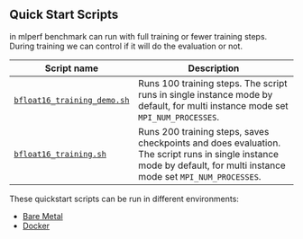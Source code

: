 <!--- 40. Quick Start Scripts -->
## Quick Start Scripts

<model name> in mlperf benchmark can run with full training or
fewer training steps. During training we can control if it will do the evaluation
or not.

| Script name | Description |
|-------------|-------------|
| [`bfloat16_training_demo.sh`](bfloat16_training_demo.sh) | Runs 100 training steps. The script runs in single instance mode by default, for multi instance mode set `MPI_NUM_PROCESSES`. |
| [`bfloat16_training.sh`](bfloat16_training.sh) | Runs 200 training steps, saves checkpoints and does evaluation. The script runs in single instance mode by default, for multi instance mode set `MPI_NUM_PROCESSES`. |

These quickstart scripts can be run in different environments:
* [Bare Metal](#bare-metal)
* [Docker](#docker)

